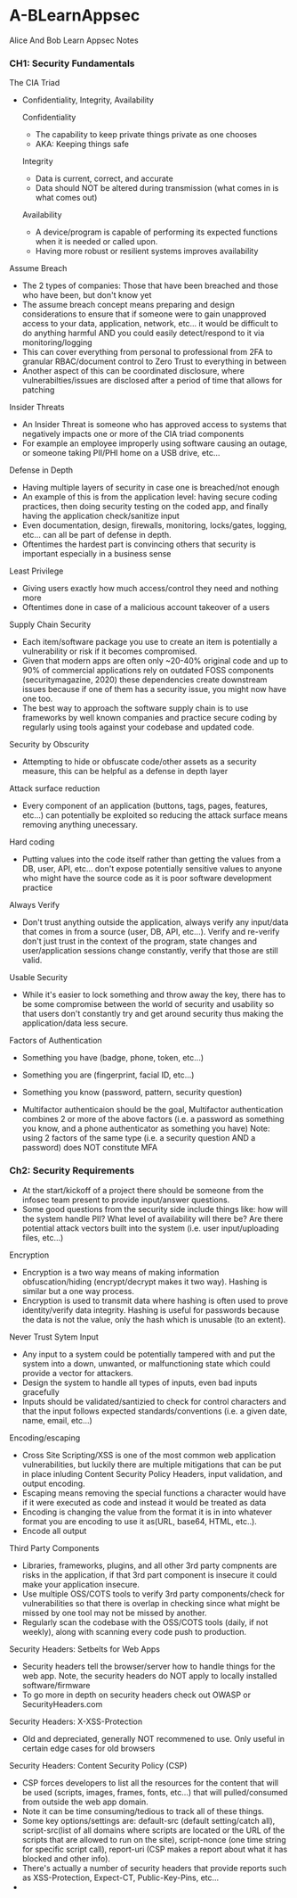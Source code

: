 # A-BLearnAppsec
Alice And Bob Learn Appsec Notes



### CH1: Security Fundamentals

The CIA Triad
  - Confidentiality, Integrity, Availability
 
    Confidentiality
    - The capability to keep private things private as one chooses
    - AKA: Keeping things safe
   
    Integrity
    - Data is current, correct, and accurate
    - Data should NOT be altered during transmission (what comes in is what comes out)
   
    Availability
    - A device/program is capable of performing its expected functions when it is needed or called upon.
    - Having more robust or resilient systems improves availability
   
Assume Breach
  - The 2 types of companies: Those that have been breached and those who have been, but don't know yet
  - The assume breach concept means preparing and design considerations to ensure that if someone were to gain unapproved access to your data, application, network, etc... it would be difficult to do anything harmful AND you could easily detect/respond to it via monitoring/logging 
  - This can cover everything from personal to professional from 2FA to granular RBAC/document control to Zero Trust to everything in between
  - Another aspect of this can be coordinated disclosure, where vulnerabilties/issues are disclosed after a period of time that allows for patching

Insider Threats
- An Insider Threat is someone who has approved access to systems that negatively impacts one or more of the CIA triad components
- For example an employee improperly using software causing an outage, or someone taking PII/PHI home on a USB drive, etc...

Defense in Depth
- Having multiple layers of security in case one is breached/not enough
- An example of this is from the application level: having secure coding practices, then doing security testing on the coded app, and finally having the application check/sanitize input
- Even documentation, design, firewalls, monitoring, locks/gates, logging, etc... can all be part of defense in depth.
- Oftentimes the hardest part is convincing others that security is important especially in a business sense

Least Privilege
- Giving users exactly how much access/control they need and nothing more
- Oftentimes done in case of a malicious account takeover of a users

Supply Chain Security
- Each item/software package you use to create an item is potentially a vulnerability or risk if it becomes compromised.
- Given that modern apps are often only ~20-40% original code and up to 90% of commercial applications rely on outdated FOSS components (securitymagazine, 2020) these dependencies create downstream issues because if one of them has a security issue, you might now have one too.
- The best way to approach the software supply chain is to use frameworks by well known companies and practice secure coding by regularly using tools against your codebase and updated code.

Security by Obscurity

- Attempting to hide or obfuscate code/other assets as a security measure, this can be helpful as a defense in depth layer

Attack surface reduction

- Every component of an application (buttons, tags, pages, features, etc...) can potentially be exploited so reducing the attack surface means removing anything unecessary.

Hard coding

- Putting values into the code itself rather than getting the values from a DB, user, API, etc... don't expose potentially sensitive values to anyone who might have the source code as it is poor software development practice

Always Verify

- Don't trust anything outside the application, always verify any input/data that comes in from a source (user, DB, API, etc...).  Verify and re-verify don't just trust in the context of the program, state changes and user/application sessions change constantly, verify that those are still valid.

Usable Security

- While it's easier to lock something and throw away the key, there has to be some compromise between the world of security and usability so that users don't constantly try and get around security thus making the application/data less secure.

Factors of Authentication
- Something you have (badge, phone, token, etc...)
- Something you are (fingerprint, facial ID, etc...)
- Something you know (password, pattern, security question)

- Multifactor authenticaion should be the goal, Multifactor authentication combines 2 or more of the above factors (i.e. a password as something you know, and a phone authenticator as something you have) Note: using 2 factors of the same type (i.e. a security question AND a password) does NOT constitute MFA

### Ch2: Security Requirements
  
- At the start/kickoff of a project there should be someone from the infosec team present to provide input/answer questions.
- Some good questions from the security side include things like: how will the system handle PII? What level of availability will there be? Are there potential attack vectors built into the system (i.e. user input/uploading files, etc...)

Encryption
- Encryption is a two way means of making information obfuscation/hiding (encrypt/decrypt makes it two way).  Hashing is similar but a one way process.
- Encryption is used to transmit data where hashing is often used to prove identity/verify data integrity.  Hashing is useful for passwords because the data is not the value, only the hash which is unusable (to an extent).

Never Trust Sytem Input
- Any input to a system could be potentially tampered with and put the system into a down, unwanted, or malfunctioning state which could provide a vector for attackers.
- Design the system to handle all types of inputs, even bad inputs gracefully
- Inputs should be validated/santizied to check for control characters and that the input follows expected standards/conventions (i.e. a given date, name, email, etc...)

Encoding/escaping
- Cross Site Scripting/XSS is one of the most common web application vulnerabilities, but luckily there are multiple mitigations that can be put in place inluding Content Security Policy Headers, input validation, and output encoding.
- Escaping means removing the special functions a character would have if it were executed as code and instead it would be treated as data
- Encoding is changing the value from the format it is in into whatever format you are encoding to use it as(URL, base64, HTML, etc..).
- Encode all output

Third Party Components
- Libraries, frameworks, plugins, and all other 3rd party compnents are risks in the application, if that 3rd part component is insecure it could make your application insecure.
- Use multiple OSS/COTS tools to verify 3rd party components/check for vulnerabilities so that there is overlap in checking since what might be missed by one tool may not be missed by another.
- Regularly scan the codebase with the OSS/COTS tools (daily, if not weekly), along with scanning every code push to production.

Security Headers: Setbelts for Web Apps

- Security headers tell the browser/server how to handle things for the web app.  Note, the security headers do NOT apply to locally installed software/firmware
- To go more in depth on security headers check out OWASP or SecurityHeaders.com

Security Headers: X-XSS-Protection
- Old and depreciated, generally NOT recommened to use.  Only useful in certain edge cases for old browsers

Security Headers: Content Security Policy (CSP)
- CSP forces developers to list all the resources for the content that will be used (scripts, images, frames, fonts, etc...) that will pulled/consumed from outside the web app domain.
- Note it can be time consuming/tedious to track all of these things.
- Some key options/settings are: default-src (default setting/catch all), script-src(list of all domains where scripts are located or the URL of the scripts that are allowed to run on the site), script-nonce (one time string for specific script call), report-uri (CSP makes a report about what it has blocked and other info).
- There's actually a number of security headers that provide reports such as XSS-Protection, Expect-CT, Public-Key-Pins, etc...
- 
